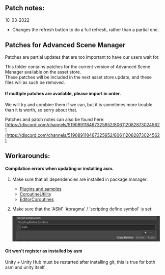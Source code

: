 ## Patch notes:
10-03-2022
- Changes the refresh button to do a full refresh, rather than a partial one.

## Patches for Advanced Scene Manager

Patches are partial updates that are too important to have our users wait for.

This folder contains patches for the current version of Advanced Scene Manager available on the asset store.\
These patches will be included in the next asset store update, and these files will as such be removed.

#### If multiple patches are available, please import in order.
We will try and combine them if we can, but it is sometimes more trouble than it is worth, so sorry about that.

Patches and patch notes can also be found here:\
[https://discord.com/channels/519089118467325952/806112082873024562](https://discord.com/channels/519089118467325952/806112082873024562)

## Workarounds:
 #### Compilation errors when updating or installing asm.
 1. Make sure that all dependencies are installed in package manager:
    * [Plugins and samples](https://github.com/Lazy-Solutions/plugin.asm.package-manager)
    * [CoroutineUtility](https://github.com/Lazy-Solutions/Unity.CoroutineUtility)
    * [EditorCoroutines](https://docs.unity3d.com/Manual/com.unity.editorcoroutines.html)
    
 2. Make sure that the 'ASM' '#pragma' / 'scripting define symbol' is set:
 
    ![](https://raw.githubusercontent.com/Lazy-Solutions/AdvancedSceneManager/main/docs/image/scripting%20define%20symbols.png)
    
 #### Git won't register as installed by asm
 Unity + Unity Hub must be restarted after installing git, this is true for both asm and unity itself.
